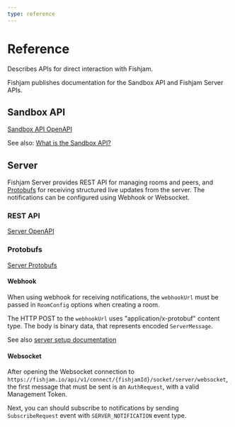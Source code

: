 ```yaml
---
type: reference
---
```


# Reference

Describes APIs for direct interaction with Fishjam.

Fishjam publishes documentation for the Sandbox API and Fishjam Server APIs.

## Sandbox API

[Sandbox API OpenAPI](https://github.com/fishjam-cloud/documentation/tree/main/static/api/room-manager-openapi.yaml)

See also: [What is the Sandbox API?](/explanation/sandbox-api-concept)

## Server

Fishjam Server provides REST API for managing rooms and peers, and
[Protobufs](https://protobuf.dev) for
receiving structured live updates from the server.
The notifications can be configured using Webhook or Websocket.

### REST API

[Server OpenAPI](https://github.com/fishjam-cloud/documentation/tree/main/static/api/fishjam-server-openapi.yaml)

### Protobufs

[Server Protobufs](https://github.com/fishjam-cloud/documentation/tree/main/static/api/server_notifications.proto)

#### Webhook

When using webhook for receiving notifications, the `webhookUrl` must be passed
in `RoomConfig` options when creating a room.

The HTTP POST to the `webhookUrl` uses "application/x-protobuf" content type.
The body is binary data, that represents encoded `ServerMessage`. 

See also [server setup documentation](/how-to/backend/server-setup#webhooks)

#### Websocket

After opening the Websocket connection to
`https://fishjam.io/api/v1/connect/{fishjamId}/socket/server/websocket`,
the first message that must be sent is an `AuthRequest`,
with a valid Management Token.

Next, you can should subscribe to notifications by sending `SubscribeRequest` event with `SERVER_NOTIFICATION` event type.
